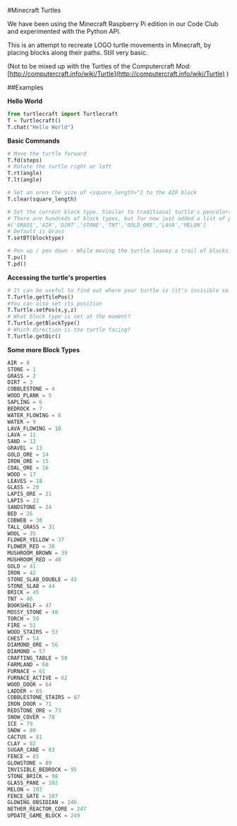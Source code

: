 #Minecraft Turtles

We have been using the Minecraft Raspberry Pi edition in our Code Club and experimented with the Python API.

This is an attempt to recreate LOGO turtle movements in Minecraft, by placing blocks along their paths. Still very basic.

(Not to be mixed up with the Turtles of the Computercraft Mod: [http://computercraft.info/wiki/Turtle](http://computercraft.info/wiki/Turtle) )

##Examples

**Hello World**
```python
from turtlecraft import Turtlecraft
T = Turtlecraft()
T.chat("Hello World")
```

**Basic Commands**
```python
# Move the turtle forward
T.fd(steps)
# Rotate the turtle right or left
T.rt(angle)
T.lt(angle)

# Set an area the size of <square_length>^2 to the AIR block
T.clear(square_length)

# Set the current block type. Similar to traditional turtle's pencolor()
# There are hundreds of block types, but for now just added a list of possible blocks:  
#['GRASS','AIR','DIRT','STONE','TNT','GOLD_ORE','LAVA','MELON'] 
# Default is Grass
T.setBT(blocktype)

# Pen up / pen down - While moving the turtle leaves a trail of blocks or not
T.pu()
T.pd()
```

**Accessing the turtle's properties**
```python
# It can be useful to find out where your turtle is (it's invisible so far!)
T.Turtle.getTilePos() 
#You can also set its position
T.Turtle.setPos(x,y,z)
# What block type is set at the moment?
T.Turtle.getBlockType()
# Which direction is the turtle facing?
T.Turtle.getDir()
```


**Some more Block Types**
```python
AIR = 0
STONE = 1
GRASS = 2
DIRT = 3
COBBLESTONE = 4
WOOD_PLANK = 5
SAPLING = 6
BEDROCK = 7
WATER_FLOWING = 8
WATER = 9
LAVA_FLOWING = 10
LAVA = 11
SAND = 12
GRAVEL = 13
GOLD_ORE = 14
IRON_ORE = 15
COAL_ORE = 16
WOOD = 17
LEAVES = 18
GLASS = 20
LAPIS_ORE = 21
LAPIS = 22
SANDSTONE = 24
BED = 26
COBWEB = 30
TALL_GRASS = 31
WOOL = 35
FLOWER_YELLOW = 37
FLOWER_RED = 38
MUSHROOM_BROWN = 39
MUSHROOM_RED = 40
GOLD = 41
IRON = 42
STONE_SLAB_DOUBLE = 43
STONE_SLAB = 44
BRICK = 45
TNT = 46
BOOKSHELF = 47
MOSSY_STONE = 48
TORCH = 50
FIRE = 51
WOOD_STAIRS = 53
CHEST = 54
DIAMOND_ORE = 56
DIAMOND = 57
CRAFTING_TABLE = 58
FARMLAND = 60
FURNACE = 61
FURNACE_ACTIVE = 62
WOOD_DOOR = 64
LADDER = 65
COBBLESTONE_STAIRS = 67
IRON_DOOR = 71
REDSTONE_ORE = 73
SNOW_COVER = 78
ICE = 79
SNOW = 80
CACTUS = 81
CLAY = 82
SUGAR_CANE = 83
FENCE = 85
GLOWSTONE = 89
INVISIBLE_BEDROCK = 95
STONE_BRICK = 98
GLASS_PANE = 102
MELON = 103
FENCE_GATE = 107
GLOWING_OBSIDIAN = 246
NETHER_REACTOR_CORE = 247
UPDATE_GAME_BLOCK = 249
```


